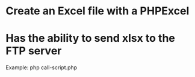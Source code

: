# Create an Excel file with a PHPExcel
# Has the ability to send xlsx to the FTP server

Example:
  php call-script.php
 
